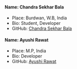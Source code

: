 #### Name:  Chandra Sekhar Bala 
- Place: Burdwan, W.B, India
- Bio: Student, Developer
- GitHub: [Chandra Sekhar Bala](https://github.com/Chandra-Sekhar-Bala)

#### Name:  Ayushi Rawat
- Place: M.P, India
- Bio: Developer
- GitHub: [Ayushi Rawat](https://github.com/ayushi7rawat)

